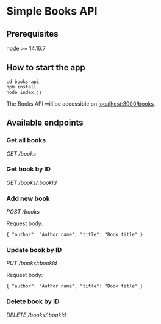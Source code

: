# Simple Books API

## Prerequisites
node >= 14.16.7

## How to start the app

```
cd books-api
npm install
node index.js
```

The Books API will be accessible on [localhost:3000/books](http://localhost:3000/books).

## Available endpoints

### Get all books
*GET /books*

### Get book by ID
*GET /books/:bookId*

### Add new book
*POST /books*

Request body:
```
{ "author": "Author name", "title": "Book title" }
```

### Update book by ID
*PUT /books/:bookId*

Request body:
```
{ "author": "Author name", "title": "Book title" }
```

### Delete book by ID
*DELETE /books/:bookId*